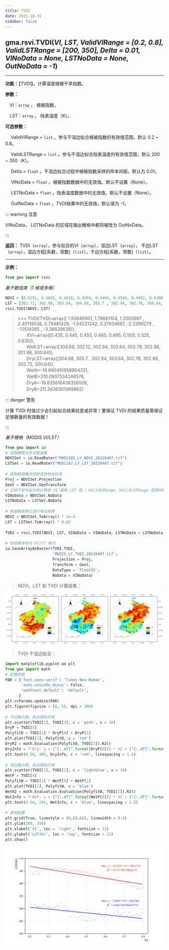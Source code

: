 ```yaml
---
title: TVDI
date: 2021-10-31
sidebar: false
---
```


## gma.rsvi.**TVDI**(*VI, LST, ValidVIRange = [0.2, 0.8], ValidLSTRange = [200, 350], Delta = 0.01, VINoData = None, LSTNoData = None, OutNoData = -1*) <Badge text="1.0.2 +"/>

---

**功能：**【TVDI】。计算温度植被干旱指数。

**参数：**

&emsp;VI：`array` 。 植被指数。

&emsp;LST：`array` 。 陆表温度（K）。

**可选参数：**

&emsp; ValidVIRange = `list` 。参与干湿边拟合植被指数的有效值范围，默认 0.2 ~ 0.8。

&emsp; ValidLSTRange = `list` 。参与干湿边拟合陆表温度的有效值范围，默认 200 ~ 350（K）。

&emsp; Delta = `float` 。干湿边拟合过程中植被指数采样的样本间距。默认为 0.01。

&emsp; VINoData  = `float` 。植被指数数据中的无效值。默认不设置（None）。

&emsp; LSTNoData = `float` 。陆表温度数据中的无效值。默认不设置（None）。

&emsp; OutNoData = `float` 。TVDI结果中的无效值。默认值为 -1。

::: warning 注意

VINoData， LSTNoData 的区域在输出栅格中都将被改为 OutNoData。

:::

**返回：** TVDI（`array`），参与拟合的VI（`array`），湿边LST（`array`）， 干边LST（`array`），湿边方程[系数，常数]（`list`），干边方程[系数，常数]（`list`）。

---

**示例：**
```python
from gma import rsvi
```

*基于数组类（1 维或多维）*

```python
NDVI = [0.5251, 0.5092, 0.4618, 0.4304, 0.4494, 0.4544, 0.4982, 0.6308, 0.5271, 0.4489]
LST = [302.72, 302.98, 303.64, 304.68, 303.7 , 302.94, 302.78, 300.64, 301.98, 302.12]
rsvi.TVDI(NDVI, LST)
```
> \>>> TVDI(TVDI=array([ 1.93649901,  1.79681104,  1.2003987 ,  2.40119038,  0.79481429,
       -1.04221242,  0.37934697, -2.2399279 , -1.1514285 , -3.38829638]), <br>　　XVI=array([0.435, 0.445, 0.455, 0.465, 0.495, 0.505, 0.525, 0.635]), <br>　　WetLST=array([304.68, 302.12, 302.94, 303.64, 302.78, 302.98, 301.98, 300.64]), <br>　　DryLST=array([304.68, 303.7 , 302.94, 303.64, 302.78, 302.98, 302.72, 300.64]), <br>　　WetA=-14.890410958904331, <br>　　WetB=310.0907534246576, <br>　　DryA=-16.835616438356006, <br>　　DryB=311.3436301369862)

::: danger 警告

计算 TVDI 时值过少会引起拟合结果较差或异常！要保证 TVDI 的结果质量需保证足够数量的有效数据！

:::


*基于栅格（MODIS VI/LST）*
```python
from gma import io
# 读取栅格文件至数据集
NDVISet = io.ReadRater("MOD13Q1_LY_NDVI_20220407.tif")
LSTSet = io.ReadRater("MOD11A2_LY_LST_20220407.tif")

# 提取数据集的仿射变换和坐标系
Proj = NDVISet.Projection
Geot = NDVISet.GeoTransform
# 记录不参与拟合和计算的 VI 值和 LST 值（ ValidVIRange，ValidLSTRange 范围外的数据不参与拟合）
VINoData = NDVISet.NoData
LSTNoData = LSTSet.NoData

# 依据数据单位进行单位换算
NDVI = NDVISet.ToArray() * 1e-4 
LST = LSTSet.ToArray() * 0.02

TVDI = rsvi.TVDI(NDVI, LST, VINoData = VINoData, LSTNoData = LSTNoData, OutNoData = VINoData)

# 将结果保存为 GTiff 格式
io.SaveArrayAsRaster(TVDI.TVDI, 
                     'MODIS_LY_TVDI_20220407.tif', 
                     Projection = Proj,
                     Transform = Geot,
                     DataType = 'Float32',
                     NoData = VINoData)
```
> NDVI、LST 和 TVDI  计算结果：

![](/rsvi/TVDI.webp)

> TVDI 干湿边拟合：

``` python 
import matplotlib.pyplot as plt
from gma import math
# 配置参数
PAR = {'font.sans-serif': 'Times New Roman',
       'axes.unicode_minus': False,
       'mathtext.default': 'default',
      }
plt.rcParams.update(PAR)
plt.figure(figsize = (8, 5), dpi = 300)

# 干边散点图、拟合图和方程
plt.scatter(TVDI[1], TVDI[3], c = 'pink', s = 10)
DryP = TVDI[5]
PolyfitD = TVDI[1] * DryP[0] + DryP[1]
plt.plot(TVDI[1], PolyfitD, c = 'red')
DryR2 = math.Evaluation(PolyfitD, TVDI[3]).R2()
DryInfo = f'Dry: y = {"{:.4f}".format(DryP[0])} * VI + {"{:.4f}".format(DryP[1])}\n{" " * 8}$R^2$ = {DryR2}'
plt.text(0.58, 305, DryInfo, c = 'red', linespacing = 1.5)

# 湿边散点图、拟合图和方程
plt.scatter(TVDI[1], TVDI[2], c = 'lightblue', s = 10)
WetP = TVDI[4]
PolyfitW = TVDI[1] * WetP[0] + WetP[1]
plt.plot(TVDI[1], PolyfitW, c = 'blue')
WetR2 = math.Evaluation.Evaluation(PolyfitW, TVDI[2]).R2()
WetInfo = f'Wet: y = {"{:.4f}".format(WetP[0])} * VI + {"{:.4f}".format(WetP[1])}\n{" " * 8}$R^2$ = {WetR2}'
plt.text(0.58, 291, WetInfo, c = 'blue', linespacing = 1.5)

# 其他配置
plt.grid(True, linestyle = (0,(6,6)), linewidth = 0.4)
plt.ylim(280, 310)
plt.xlabel('VI', loc = 'right', fontsize = 12)
plt.ylabel('LST(K)', loc = 'top', fontsize = 12)
plt.show()
```

![](/rsvi/TVDIWDF.svg)

